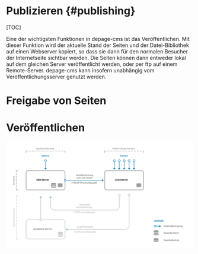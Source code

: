 Publizieren     {#publishing}
===========

[TOC]

Eine der wichtigsten Funktionen in depage-cms ist das Veröffentlichen. Mit dieser Funktion wird der aktuelle Stand der Seiten und der Datei-Bibliothek auf einen Webserver kopiert, so dass sie dann für den normalen Besucher der Internetseite sichtbar werden.
Die Seiten können dann entweder lokal auf dem gleichen Server veröffentlicht werden, oder per ftp auf einem Remote-Server. depage-cms kann insofern unabhängig vom Veröffentlichungsserver genutzt werden.


Freigabe von Seiten
==============================

Veröffentlichen
==========================

![Serverstruktur zwischen Live- and Edit-Server](images/server-structure-publishing.svg)
